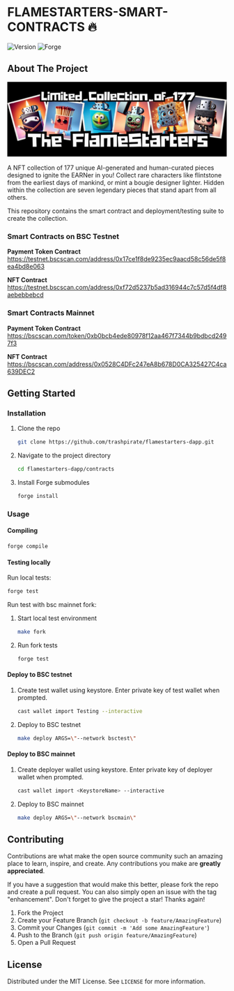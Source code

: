 # FLAMESTARTERS-SMART-CONTRACTS 🔥

![Version](https://img.shields.io/badge/version-1.0.0-blue.svg?style=for-the-badge)
![Forge](https://img.shields.io/badge/Forge-v0.2.0-blue?style=for-the-badge)

<!-- ABOUT THE PROJECT -->
## About The Project

![FlameStarters](https://github.com/earn-labs/flamestarters-dapp/blob/master/frontend/public/flamestarters_header.jpg?raw=true)

A NFT collection of 177 unique AI-generated and human-curated pieces designed to ignite the EARNer in you! Collect rare characters like flintstone from the earliest days of mankind, or mint a bougie designer lighter. Hidden within the collection are seven legendary pieces that stand apart from all others.

This repository contains the smart contract and deployment/testing suite to create the collection.

### Smart Contracts on BSC Testnet

**Payment Token Contract**  
https://testnet.bscscan.com/address/0x17ce1f8de9235ec9aacd58c56de5f8ea4bd8e063

**NFT Contract**  
https://testnet.bscscan.com/address/0xf72d5237b5ad316944c7c57d5f4df8aebebbebcd

### Smart Contracts Mainnet

**Payment Token Contract**   
https://bscscan.com/token/0xb0bcb4ede80978f12aa467f7344b9bdbcd2497f3

**NFT Contract**  
https://bscscan.com/address/0x0528C4DFc247eA8b678D0CA325427C4ca639DEC2

<!-- GETTING STARTED -->
## Getting Started

### Installation

1. Clone the repo
   ```sh
   git clone https://github.com/trashpirate/flamestarters-dapp.git
   ```
2. Navigate to the project directory
   ```sh
   cd flamestarters-dapp/contracts
   ```
3. Install Forge submodules
   ```sh
   forge install
   ```

### Usage

#### Compiling
```sh
forge compile
```

#### Testing locally

Run local tests:  
```sh
forge test
```

Run test with bsc mainnet fork:
1. Start local test environment
    ```sh
    make fork
    ```
2. Run fork tests
    ```sh
    forge test
    ```

#### Deploy to BSC testnet

1. Create test wallet using keystore. Enter private key of test wallet when prompted.
    ```sh
    cast wallet import Testing --interactive
    ```
    
2. Deploy to BSC testnet
    ```sh
    make deploy ARGS=\"--network bsctest\"
    ```

#### Deploy to BSC mainnet
1. Create deployer wallet using keystore. Enter private key of deployer wallet when prompted.
    ```sh
    cast wallet import <KeystoreName> --interactive
    ```
    
2. Deploy to BSC mainnet
    ```sh
    make deploy ARGS=\"--network bscmain\"
    ```

<!-- CONTRIBUTING -->
## Contributing

Contributions are what make the open source community such an amazing place to learn, inspire, and create. Any contributions you make are **greatly appreciated**.

If you have a suggestion that would make this better, please fork the repo and create a pull request. You can also simply open an issue with the tag "enhancement".
Don't forget to give the project a star! Thanks again!

1. Fork the Project
2. Create your Feature Branch (`git checkout -b feature/AmazingFeature`)
3. Commit your Changes (`git commit -m 'Add some AmazingFeature'`)
4. Push to the Branch (`git push origin feature/AmazingFeature`)
5. Open a Pull Request


<!-- LICENSE -->
## License

Distributed under the MIT License. See `LICENSE` for more information.



